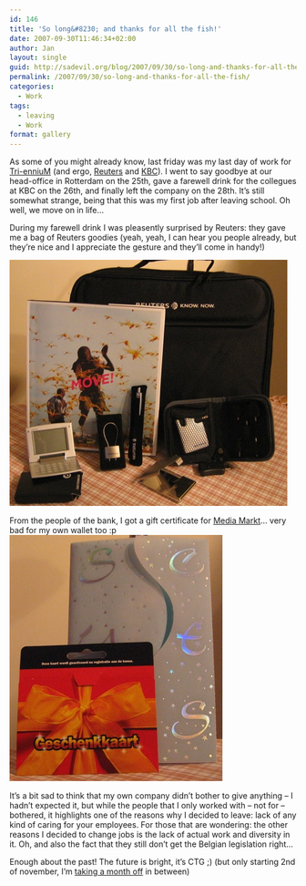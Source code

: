```yaml
---
id: 146
title: 'So long&#8230; and thanks for all the fish!'
date: 2007-09-30T11:46:34+02:00
author: Jan
layout: single
guid: http://sadevil.org/blog/2007/09/30/so-long-and-thanks-for-all-the-fish/
permalink: /2007/09/30/so-long-and-thanks-for-all-the-fish/
categories:
  - Work
tags:
  - leaving
  - Work
format: gallery
---
```

As some of you might already know, last friday was my last day of work for <a href="http://www.triennium.com/" target="_blank">Tri-enniuM</a> (and ergo, <a href="http://www.reuters.com" target="_blank">Reuters</a> and <a href="http://www.kbc.be" target="_blank">KBC</a>). I went to say goodbye at our head-office in Rotterdam on the 25th, gave a farewell drink for the collegues at KBC on the 26th, and finally left the company on the 28th. It&#8217;s still somewhat strange, being that this was my first job after leaving school. Oh well, we move on in life&#8230;

During my farewell drink I was pleasently surprised by Reuters: they gave me a bag of Reuters goodies (yeah, yeah, I can hear you people already, but they&#8217;re nice and I appreciate the gesture and they&#8217;ll come in handy!)

![Reuters Gifts](/assets/images/2007/09/IMG_3794-sm.jpg "Reuters Gifts") 

From the people of the bank, I got a gift certificate for <a href="http://www.mediamarkt.be/" target="_blank">Media Markt</a>&#8230; very bad for my own wallet too :p  
![Gift certificate](/assets/images/2007/09/IMG_3803-sm.jpg "Gift certificate") 

It&#8217;s a bit sad to think that my own company didn&#8217;t bother to give anything &#8211; I hadn&#8217;t expected it, but while the people that I only worked with &#8211; not for &#8211; bothered, it highlights one of the reasons why I decided to leave: lack of any kind of caring for your employees. For those that are wondering: the other reasons I decided to change jobs is the lack of actual work and diversity in it. Oh, and also the fact that they still don&#8217;t get the Belgian legislation right&#8230;

Enough about the past! The future is bright, it&#8217;s CTG ;) (but only starting 2nd of november, I&#8217;m <a href="https://kcore.org/2007/08/01/change-of-work/" target="_blank">taking a month off</a> in between)

